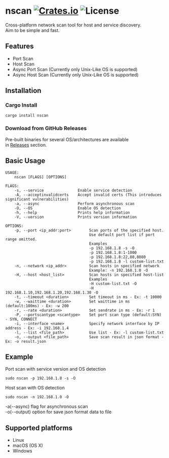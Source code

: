 [crates-badge]: https://img.shields.io/crates/v/nscan.svg
[crates-url]: https://crates.io/crates/nscan
[license-badge]: https://img.shields.io/crates/l/nscan.svg
[netscan-url]: https://github.com/shellrow/netscan

# nscan [![Crates.io][crates-badge]][crates-url] ![License][license-badge]
Cross-platform network scan tool for host and service discovery.   
Aim to be simple and fast.  

## Features
- Port Scan
- Host Scan
- Async Port Scan (Currently only Unix-Like OS is supported)
- Async Host Scan (Currently only Unix-Like OS is supported)

## Installation
### Cargo Install
```
cargo install nscan
```

### Download from GitHub Releases 
Pre-built binaries for several OS/architectures are available  
in [Releases](https://github.com/shellrow/nscan/releases) section.  

## Basic Usage
```
USAGE:
    nscan [FLAGS] [OPTIONS]

FLAGS:
    -s, --service               Enable service detection
    -A, --acceptinvalidcerts    Accept invalid certs (This introduces significant vulnerabilities)
    -a, --async                 Perform asynchronous scan
    -O, --OS                    Enable OS detection
    -h, --help                  Prints help information
    -V, --version               Prints version information

OPTIONS:
    -p, --port <ip_addr:port>        Scan ports of the specified host. 
                                     Use default port list if port range omitted. 
                                     Examples 
                                     -p 192.168.1.8 -s -O 
                                     -p 192.168.1.8:1-1000 
                                     -p 192.168.1.8:22,80,8080 
                                     -p 192.168.1.8 -l custom-list.txt
    -n, --network <ip_addr>          Scan hosts in specified network 
                                     Example: -n 192.168.1.0 -O
    -H, --host <host_list>           Scan hosts in specified host-list 
                                     Examples 
                                     -H custom-list.txt -O 
                                     -H 192.168.1.10,192.168.1.20,192.168.1.30 -O
    -t, --timeout <duration>         Set timeout in ms - Ex: -t 10000
    -w, --waittime <duration>        Set waittime in ms (default:100ms) - Ex: -w 200
    -r, --rate <duration>            Set sendrate in ms - Ex: -r 1
    -P, --portscantype <scantype>    Set port scan type (default:SYN) - SYN, CONNECT
    -i, --interface <name>           Specify network interface by IP address - Ex: -i 192.168.1.4
    -l, --list <file_path>           Use list - Ex: -l custom-list.txt
    -o, --output <file_path>         Save scan result in json format - Ex: -o result.json
```

## Example
Port scan with service version and OS detection   
```
sudo nscan -p 192.168.1.8 -s -O
```

Host scan with OS detection 
```
sudo nscan -n 192.168.1.0 -O  
```

-a(--async) flag for asynchronous scan  
-o(--output) option for save json format data to file  

## Supported platforms
- Linux
- macOS (OS X)
- Windows

